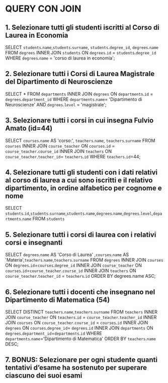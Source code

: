 <!-- 
1. Selezionare tutti gli studenti iscritti al Corso di Laurea in Economia
2. Selezionare tutti i Corsi di Laurea Magistrale del Dipartimento di Neuroscienze
3. Selezionare tutti i corsi in cui insegna Fulvio Amato (id=44)
4. Selezionare tutti gli studenti con i dati relativi al corso di laurea a cui sono iscritti e il
relativo dipartimento, in ordine alfabetico per cognome e nome
5. Selezionare tutti i corsi di laurea con i relativi corsi e insegnanti
6. Selezionare tutti i docenti che insegnano nel Dipartimento di Matematica (54)
7. BONUS: Selezionare per ogni studente quanti tentativi d’esame ha sostenuto per
superare ciascuno dei suoi esami -->

# QUERY CON JOIN


## 1. Selezionare tutti gli studenti iscritti al Corso di Laurea in Economia

SELECT `students`.`name`,`students`.`surname`, `students`.`degree_id`, `degrees`.`name` 
FROM `degrees` 
INNER JOIN `students` 
ON `degrees`.`id` = `students`.`degree_id` 
WHERE `degrees`.`name` = 'corso di laurea in economia';


## 2. Selezionare tutti i Corsi di Laurea Magistrale del Dipartimento di Neuroscienze
SELECT * 
FROM `departments` 
INNER JOIN `degrees` 
ON `departments`.`id` = `degrees`.`department_id` 
WHERE `departments`.`name`= 'Dipartimento di Neuroscienze' AND `degrees`.`level` = 'magistrale';


## 3. Selezionare tutti i corsi in cui insegna Fulvio Amato (id=44)
SELECT `courses`.`name` AS 'corso:', `teachers`.`name`, `teachers`.`surname` 
FROM `courses` 
INNER JOIN `course_teacher` 
ON `courses`.`id` = `course_teacher`.`course_id` 
INNER JOIN `teachers` 
ON `course_teacher`.`teacher_id`= `teachers`.`id` 
WHERE `teachers`.`id`=44;


## 4. Selezionare tutti gli studenti con i dati relativi al corso di laurea a cui sono iscritti e il relativo dipartimento, in ordine  alfabetico per cognome e nome
SELECT `students`.`id`,`students`.`surname`,`students`.`name`,`degrees`.`name`,`degrees`.`level`,`departments`.`name` 
FROM `students` 


## 5. Selezionare tutti i corsi di laurea con i relativi corsi e insegnanti
SELECT `degrees`.`name` AS 'Corso di Laurea' ,`courses`.`name` AS 'Materia',`teachers`.`name`,`teachers`.`surname` 
FROM `degrees` 
INNER JOIN `courses` 
ON `degrees`.`id`=`courses`.`degree_id` 
INNER JOIN `course_teacher` 
ON `courses`.`id`=`course_teacher`.`course_id` 
INNER JOIN `teachers` 
ON `course_teacher`.`teacher_id` = `teachers`.`id` 
ORDER BY degrees.name ASC;


## 6. Selezionare tutti i docenti che insegnano nel Dipartimento di Matematica (54)
SELECT DISTINCT `teachers`.`name`,`teachers`.`surname` 
FROM `teachers` 
INNER JOIN `course_teacher` 
ON `teachers`.`id` = `course_teacher`.`teacher_id` 
INNER JOIN `courses` 
ON `course_teacher`.`course_id` = `courses`.`id` 
INNER JOIN `degrees` 
ON `courses`.`degree_id`= `degrees`.`id` 
INNER JOIN `departments` 
ON `degrees`.`department_id`=`departments`.`id` 
WHERE `departments`.`name`='Dipartimento di Matematica' 
ORDER BY `teachers`.`name` DESC;


## 7. BONUS: Selezionare per ogni studente quanti tentativi d’esame ha sostenuto per superare ciascuno dei suoi esami